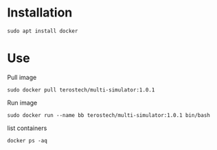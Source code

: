 # Installation

```
sudo apt install docker
```

# Use

Pull image
```
sudo docker pull terostech/multi-simulator:1.0.1
```
Run image
```
sudo docker run --name bb terostech/multi-simulator:1.0.1 bin/bash
```
list containers
```
docker ps -aq
```
